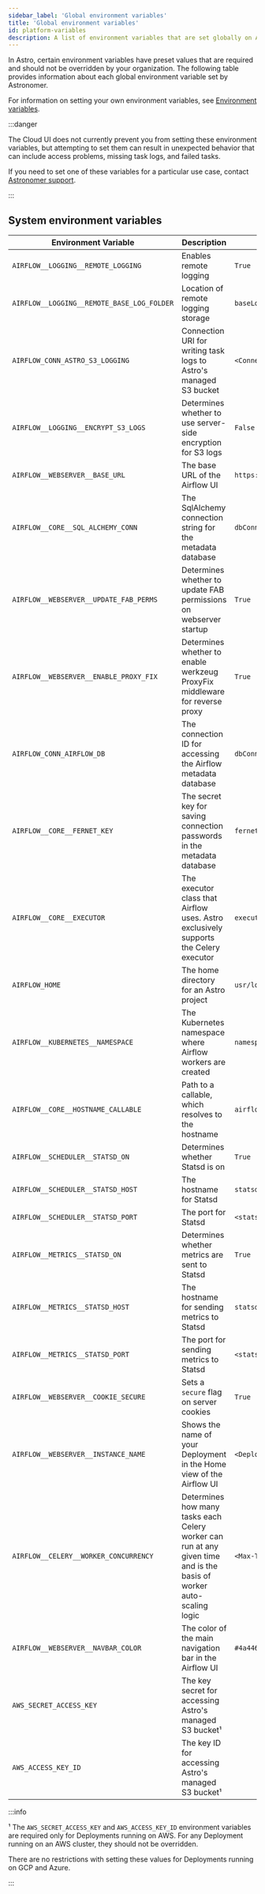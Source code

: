 ```yaml
---
sidebar_label: 'Global environment variables'
title: 'Global environment variables'
id: platform-variables
description: A list of environment variables that are set globally on Astro and should not be modified.
---
```


In Astro, certain environment variables have preset values that are required and should not be overridden by your organization. The following table provides information about each global environment variable set by Astronomer.

For information on setting your own environment variables, see [Environment variables](environment-variables.md).

:::danger 

The Cloud UI does not currently prevent you from setting these environment variables, but attempting to set them can result in unexpected behavior that can include access problems, missing task logs, and failed tasks.

If you need to set one of these variables for a particular use case, contact [Astronomer support](https://cloud.astronomer.io/support).

:::

## System environment variables


| Environment Variable                       | Description                                                                                                          | Value                                   |
| ------------------------------------------ | -------------------------------------------------------------------------------------------------------------------- | --------------------------------------- |
| `AIRFLOW__LOGGING__REMOTE_LOGGING`         | Enables remote logging                                                                                               | `True`                                  |
| `AIRFLOW__LOGGING__REMOTE_BASE_LOG_FOLDER` | Location of remote logging storage                                                                                   | `baseLogFolder`                         |
| `AIRFLOW_CONN_ASTRO_S3_LOGGING`            | Connection URI for writing task logs to Astro's managed S3 bucket                                                    | `<Connection-URI>`                      |
| `AIRFLOW__LOGGING__ENCRYPT_S3_LOGS`        | Determines whether to use server-side encryption for S3 logs                                                         | `False`                                 |
| `AIRFLOW__WEBSERVER__BASE_URL`             | The base URL of the Airflow UI                                                                                       | `https://${fullIngressHostname}`        |
| `AIRFLOW__CORE__SQL_ALCHEMY_CONN`          | The SqlAlchemy connection string for the metadata database                                                           | `dbConnSecret`                          |
| `AIRFLOW__WEBSERVER__UPDATE_FAB_PERMS`     | Determines whether to update FAB permissions on webserver startup                                                    | `True`                                  |
| `AIRFLOW__WEBSERVER__ENABLE_PROXY_FIX`     | Determines whether to enable werkzeug ProxyFix middleware for reverse proxy                                          | `True`                                  |
| `AIRFLOW_CONN_AIRFLOW_DB`                  | The connection ID for accessing the Airflow metadata database                                                        | `dbConnSecret`                          |
| `AIRFLOW__CORE__FERNET_KEY`                | The secret key for saving connection passwords in the metadata database                                              | `fernetKeySecret`                       |
| `AIRFLOW__CORE__EXECUTOR`                  | The executor class that Airflow uses. Astro exclusively supports the Celery executor                                 | `executor`                              |
| `AIRFLOW_HOME`                             | The home directory for an Astro project                                                                              | `usr/local/airflow`                     |
| `AIRFLOW__KUBERNETES__NAMESPACE`           | The Kubernetes namespace where Airflow workers are created                                                           | `namespace`                             |
| `AIRFLOW__CORE__HOSTNAME_CALLABLE`         | Path to a callable, which resolves to the hostname                                                                   | `airflow.utils.net.get_host_ip_address` |
| `AIRFLOW__SCHEDULER__STATSD_ON`            | Determines whether Statsd is on                                                                                      | `True`                                  |
| `AIRFLOW__SCHEDULER__STATSD_HOST`          | The hostname for Statsd                                                                                              | `statsd.Hostname`                       |
| `AIRFLOW__SCHEDULER__STATSD_PORT`          | The port for Statsd                                                                                                  | `<statsd-port>`                         |
| `AIRFLOW__METRICS__STATSD_ON`              | Determines whether metrics are sent to Statsd                                                                        | `True`                                  |
| `AIRFLOW__METRICS__STATSD_HOST`            | The hostname for sending metrics to Statsd                                                                           | `statsd.Hostname`                       |
| `AIRFLOW__METRICS__STATSD_PORT`            | The port for sending metrics to Statsd                                                                               | `<statsd-metrics-port>`                 |
| `AIRFLOW__WEBSERVER__COOKIE_SECURE`        | Sets a `secure` flag on server cookies                                                                               | `True`                                  |
| `AIRFLOW__WEBSERVER__INSTANCE_NAME`        | Shows the name of your Deployment in the Home view of the Airflow UI                                                 | `<Deployment-Name>`                     |
| `AIRFLOW__CELERY__WORKER_CONCURRENCY`      | Determines how many tasks each Celery worker can run at any given time and is the basis of worker auto-scaling logic | `<Max-Tasks-Per-Worker>`                |
| `AIRFLOW__WEBSERVER__NAVBAR_COLOR`         | The color of the main navigation bar in the Airflow UI                                                               | `#4a4466`                               |
| `AWS_SECRET_ACCESS_KEY`       | The key secret for accessing Astro's managed S3 bucket¹           |
| `AWS_ACCESS_KEY_ID`  | The key ID for accessing Astro's managed S3 bucket¹ |

:::info 

¹ The `AWS_SECRET_ACCESS_KEY` and `AWS_ACCESS_KEY_ID` environment variables are required only for Deployments running on AWS. For any Deployment running on an AWS cluster, they should not be overridden.

There are no restrictions with setting these values for Deployments running on GCP and Azure.

:::